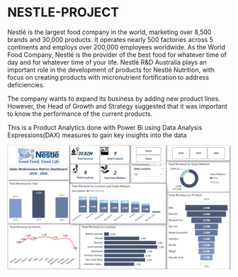 # NESTLE-PROJECT
Nestlé is the largest food company in the world, marketing over
8,500 brands and 30,000 products. It operates nearly 500 factories
across 5 continents and employs over 200,000 employees
worldwide. As the World Food Company, Nestlé is the provider of
the best food for whatever time of day and for whatever time of your
life. Nestlé R&D Australia plays an important role in the
development of products for Nestlé Nutrition, with focus on creating
products with micronutrient fortification to address deficiencies.

The company wants to expand its business by adding new product
lines. However, the Head of Growth and Strategy suggested that it
was important to know the performance of the current products.

This is a Product Analytics done with Power Bi using Data Analysis Expressions(DAX) measures to gain key insights into the data

<img src="Nestle%20screenshot.png" width="800">
